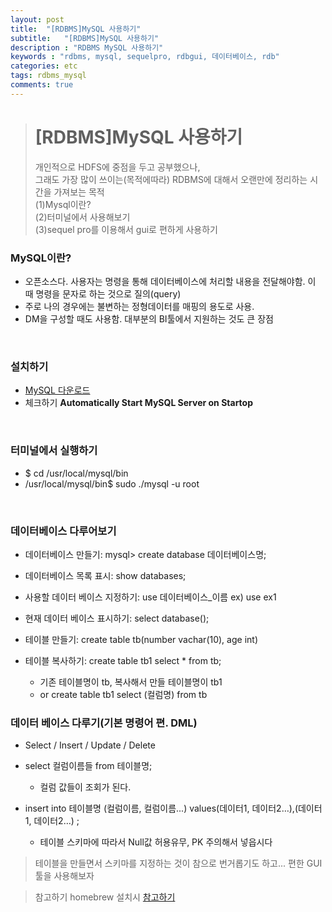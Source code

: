 ```yaml
---
layout: post
title:  "[RDBMS]MySQL 사용하기"
subtitle:   "[RDBMS]MySQL 사용하기"
description : "RDBMS MySQL 사용하기"
keywords : "rdbms, mysql, sequelpro, rdbgui, 데이터베이스, rdb"
categories: etc
tags: rdbms_mysql
comments: true
---
```



># [RDBMS]MySQL 사용하기
> 개인적으로 HDFS에 중점을 두고 공부했으나,  
> 그래도 가장 많이 쓰이는(목적에따라) RDBMS에 대해서 오랜만에 정리하는 시간을 가져보는 목적  
> (1)Mysql이란?  
> (2)터미널에서 사용해보기  
> (3)sequel pro를 이용해서 gui로 편하게 사용하기  


### MySQL이란?
- 오픈소스다. 사용자는 명령을 통해 데이터베이스에 처리할 내용을 전달해야함. 이 때 명령을 문자로 하는 것으로 질의(query)
- 주로 나의 경우에는 불변하는 정형데이터를 매핑의 용도로 사용.
- DM을 구성할 때도 사용함. 대부분의 BI툴에서 지원하는 것도 큰 장점

<br>


### 설치하기
- [MySQL 다운로드](http://dev.mysql.com/downloads/mysql/)
- 체크하기 **Automatically Start MySQL Server on Startop**  

<br>

### 터미널에서 실행하기
- $ cd /usr/local/mysql/bin  
- /usr/local/mysql/bin$ sudo ./mysql -u root

<br>

### 데이터베이스 다루어보기
- 데이터베이스 만들기: mysql> create database 데이터베이스명;

- 데이터베이스 목록 표시: show databases;

- 사용할 데이터 베이스 지정하기: use 데이터베이스_이름 ex) use ex1

- 현재 데이터 베이스 표시하기: select database();

- 테이블 만들기: create table tb(number vachar(10), age int)

- 테이블 복사하기: create table tb1 select * from tb;
	- 기존 테이블명이 tb, 복사해서 만들 테이블명이 tb1
	- or  create table tb1 select (컬럼명) from tb


### 데이터 베이스 다루기(기본 명령어 편. DML)
- Select / Insert / Update / Delete

- select 컬럼이름들 from 테이블명;
	- 컬럼 값들이 조회가 된다.
- insert into 테이블명 (컬럼이름, 컬럼이름...) values(데이터1, 데이터2…),(데이터1, 데이터2…) ;
	- 테이블 스키마에 따라서 Null값 허용유무, PK 주의해서 넣읍시다


> 테이블을 만들면서 스키마를 지정하는 것이 참으로 번거롭기도 하고... 편한 GUI 툴을 사용해보자  



> 참고하기
> homebrew 설치시 [참고하기](https://github.com/helloheesu/SecretlyGreatly/wiki/%EB%A7%A5%EC%97%90%EC%84%9C-mysql-%EC%84%A4%EC%B9%98-%ED%9B%84-%ED%99%98%EA%B2%BD%EC%84%A4%EC%A0%95%ED%95%98%EA%B8%B0)  
